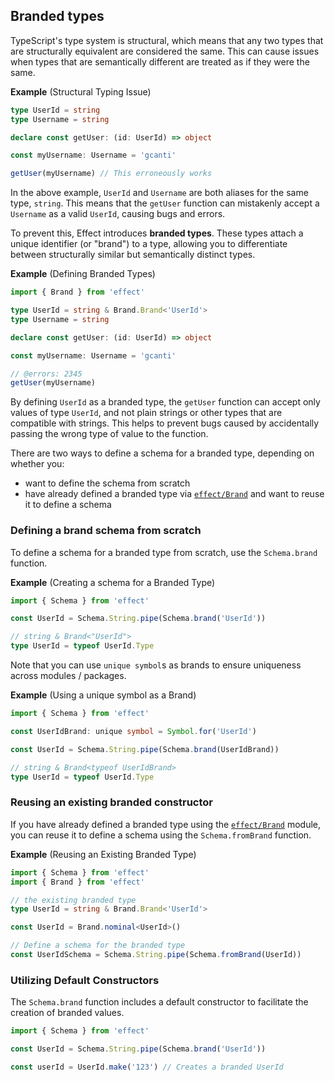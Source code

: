 ## Branded types

TypeScript's type system is structural, which means that any two types that are structurally equivalent are considered the same.
This can cause issues when types that are semantically different are treated as if they were the same.

**Example** (Structural Typing Issue)

```ts twoslash
type UserId = string
type Username = string

declare const getUser: (id: UserId) => object

const myUsername: Username = 'gcanti'

getUser(myUsername) // This erroneously works
```

In the above example, `UserId` and `Username` are both aliases for the same type, `string`. This means that the `getUser` function can mistakenly accept a `Username` as a valid `UserId`, causing bugs and errors.

To prevent this, Effect introduces **branded types**. These types attach a unique identifier (or "brand") to a type, allowing you to differentiate between structurally similar but semantically distinct types.

**Example** (Defining Branded Types)

```ts twoslash
import { Brand } from 'effect'

type UserId = string & Brand.Brand<'UserId'>
type Username = string

declare const getUser: (id: UserId) => object

const myUsername: Username = 'gcanti'

// @errors: 2345
getUser(myUsername)
```

By defining `UserId` as a branded type, the `getUser` function can accept only values of type `UserId`, and not plain strings or other types that are compatible with strings. This helps to prevent bugs caused by accidentally passing the wrong type of value to the function.

There are two ways to define a schema for a branded type, depending on whether you:

- want to define the schema from scratch
- have already defined a branded type via [`effect/Brand`](/docs/code-style/branded-types/) and want to reuse it to define a schema

### Defining a brand schema from scratch

To define a schema for a branded type from scratch, use the `Schema.brand` function.

**Example** (Creating a schema for a Branded Type)

```ts twoslash
import { Schema } from 'effect'

const UserId = Schema.String.pipe(Schema.brand('UserId'))

// string & Brand<"UserId">
type UserId = typeof UserId.Type
```

Note that you can use `unique symbol`s as brands to ensure uniqueness across modules / packages.

**Example** (Using a unique symbol as a Brand)

```ts twoslash
import { Schema } from 'effect'

const UserIdBrand: unique symbol = Symbol.for('UserId')

const UserId = Schema.String.pipe(Schema.brand(UserIdBrand))

// string & Brand<typeof UserIdBrand>
type UserId = typeof UserId.Type
```

### Reusing an existing branded constructor

If you have already defined a branded type using the [`effect/Brand`](/docs/code-style/branded-types/) module, you can reuse it to define a schema using the `Schema.fromBrand` function.

**Example** (Reusing an Existing Branded Type)

```ts twoslash
import { Schema } from 'effect'
import { Brand } from 'effect'

// the existing branded type
type UserId = string & Brand.Brand<'UserId'>

const UserId = Brand.nominal<UserId>()

// Define a schema for the branded type
const UserIdSchema = Schema.String.pipe(Schema.fromBrand(UserId))
```

### Utilizing Default Constructors

The `Schema.brand` function includes a default constructor to facilitate the creation of branded values.

```ts twoslash
import { Schema } from 'effect'

const UserId = Schema.String.pipe(Schema.brand('UserId'))

const userId = UserId.make('123') // Creates a branded UserId
```
